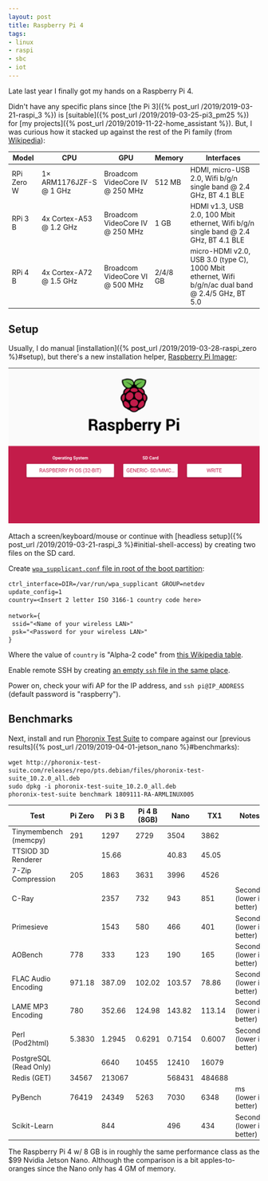 ```yaml
---
layout: post
title: Raspberry Pi 4
tags:
- linux
- raspi
- sbc
- iot
---
```


Late last year I finally got my hands on a Raspberry Pi 4.

Didn't have any specific plans since [the Pi 3]({% post_url /2019/2019-03-21-raspi_3 %}) is [suitable]({% post_url /2019/2019-03-25-pi3_pm25 %}) for [my projects]({% post_url /2019/2019-11-22-home_assistant %}).  But, I was curious how it stacked up against the rest of the Pi family (from [Wikipedia](https://en.wikipedia.org/wiki/Raspberry_Pi#Specifications)):

Model | CPU | GPU | Memory | Interfaces
|-|-|-|-|-
RPi Zero W | 1× ARM1176JZF-S @ 1 GHz | Broadcom VideoCore IV @ 250 MHz | 512 MB | HDMI, micro-USB 2.0, Wifi b/g/n single band @ 2.4 GHz, BT 4.1 BLE
RPi 3 B | 4x Cortex-A53 @ 1.2 GHz | Broadcom VideoCore IV @ 250 MHz | 1 GB | HDMI v1.3, USB 2.0, 100 Mbit ethernet, Wifi b/g/n single band @ 2.4 GHz, BT 4.1 BLE
RPi 4 B | 4x Cortex-A72 @ 1.5 GHz | Broadcom VideoCore VI @ 500 MHz | 2/4/8 GB | micro-HDMI v2.0, USB 3.0 (type C), 1000 Mbit ethernet, Wifi b/g/n/ac dual band @ 2.4/5 GHz, BT 5.0

## Setup

Usually, I do manual [installation]({% post_url /2019/2019-03-28-raspi_zero %}#setup), but there's a new installation helper, [Raspberry Pi Imager](https://www.raspberrypi.org/software/):

![](../../assets/raspi_imager.png)

Attach a screen/keyboard/mouse or continue with 
[headless setup]({% post_url /2019/2019-03-21-raspi_3 %}#initial-shell-access) by creating two files on the SD card.

Create [`wpa_supplicant.conf` file in root of the boot partition](https://www.raspberrypi.org/documentation/configuration/wireless/headless.md):
```
ctrl_interface=DIR=/var/run/wpa_supplicant GROUP=netdev
update_config=1
country=<Insert 2 letter ISO 3166-1 country code here>

network={
 ssid="<Name of your wireless LAN>"
 psk="<Password for your wireless LAN>"
}
```

Where the value of `country` is "Alpha-2 code" from
[this Wikipedia table](https://en.wikipedia.org/wiki/ISO_3166-1#Current_codes).

Enable remote SSH by creating [an empty `ssh` file in the same place](https://www.raspberrypi.org/documentation/remote-access/ssh/README.md).

Power on, check your wifi AP for the IP address, and `ssh pi@IP_ADDRESS` (default password is "raspberry").

## Benchmarks

Next, install and run [Phoronix Test Suite](https://www.phoronix-test-suite.com/) to compare against our [previous results]({% post_url /2019/2019-04-01-jetson_nano %}#benchmarks):

```
wget http://phoronix-test-suite.com/releases/repo/pts.debian/files/phoronix-test-suite_10.2.0_all.deb
sudo dpkg -i phoronix-test-suite_10.2.0_all.deb
phoronix-test-suite benchmark 1809111-RA-ARMLINUX005
```

|Test | Pi Zero | Pi 3 B | Pi 4 B (8GB) | Nano | TX1 | Notes
|-|-|-|-|-|-|-
| Tinymembench (memcpy) | 291 | 1297 | 2729 | 3504 | 3862
| TTSIOD 3D Renderer | | 15.66 | | 40.83 | 45.05
| 7-Zip Compression | 205 | 1863 | 3631 | 3996 | 4526
| C-Ray | | 2357 | 732 | 943 | 851 | Seconds (lower is better)
| Primesieve | | 1543 | 580 | 466 | 401 | Seconds (lower is better)
| AOBench | 778 | 333 | 123 | 190 | 165 | Seconds (lower is better)
| FLAC Audio Encoding | 971.18 | 387.09 | 102.02 | 103.57 | 78.86 | Seconds (lower is better)
| LAME MP3 Encoding | 780 | 352.66 | 124.98 | 143.82 | 113.14 | Seconds (lower is better)
| Perl (Pod2html) | 5.3830| 1.2945 | 0.6291 | 0.7154 | 0.6007 | Seconds (lower is better)
| PostgreSQL (Read Only) | | 6640 | 10455 | 12410 | 16079
| Redis (GET) | 34567 | 213067 | | 568431 | 484688
| PyBench | 76419 | 24349 | 5263 | 7030 | 6348 | ms (lower is better)
| Scikit-Learn | | 844 | | 496 | 434 | Seconds (lower is better)

The Raspberry Pi 4 w/ 8 GB is in roughly the same performance class as the $99 Nvidia Jetson Nano.  Although the comparison is a bit apples-to-oranges since the Nano only has 4 GM of memory.